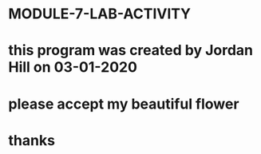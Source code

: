 # MODULE-7-LAB-ACTIVITY
# this program was created by Jordan Hill on 03-01-2020
# please accept my beautiful flower
# thanks

